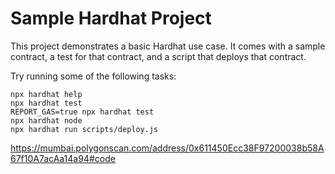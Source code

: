 # Sample Hardhat Project

This project demonstrates a basic Hardhat use case. It comes with a sample contract, a test for that contract, and a script that deploys that contract.

Try running some of the following tasks:

```shell
npx hardhat help
npx hardhat test
REPORT_GAS=true npx hardhat test
npx hardhat node
npx hardhat run scripts/deploy.js
```
https://mumbai.polygonscan.com/address/0x611450Ecc38F97200038b58A67f10A7acAa14a94#code

